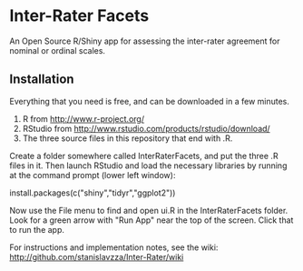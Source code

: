 # Inter-Rater Facets
An Open Source R/Shiny app for assessing the inter-rater agreement for nominal or ordinal scales. 

## Installation
Everything that you need is free, and can be downloaded in a few minutes.
1. R from http://www.r-project.org/
2. RStudio from http://www.rstudio.com/products/rstudio/download/
3. The three source files in this repository that end with .R. 

Create a folder somewhere called InterRaterFacets, and put the three .R files in it. Then launch RStudio and load the necessary libraries by running at the command prompt (lower left window):

install.packages(c("shiny","tidyr","ggplot2"))

Now use the File menu to find and open ui.R in the InterRaterFacets folder. Look for a green arrow with "Run App" near the top of the screen. Click that to run the app.

For instructions and implementation notes, see the wiki: http://github.com/stanislavzza/Inter-Rater/wiki
